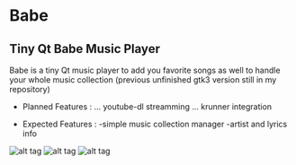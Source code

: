 # Babe
## Tiny Qt Babe Music Player

Babe is a tiny Qt music player to add you favorite songs as well to handle your whole music collection
(previous unfinished gtk3 version still in my repository) 

* Planned Features :
  ... youtube-dl streamming 
  ... krunner integration

* Expected Features :
  -simple music collection manager
  -artist and lyrics info


![alt tag](https://github.com/milohr/babe-qt/blob/master/Screenshot_20170102_154141.png) ![alt tag](https://github.com/milohr/babe-qt/blob/master/Screenshot_20170102_154244.png)
![alt tag](https://github.com/milohr/babe-qt/blob/master/Screenshot_20170102_154308.png?raw=true)

